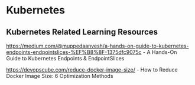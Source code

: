 # Kubernetes
Kubernetes Related Learning Resources 
--------------------------------------

https://medium.com/@muppedaanvesh/a-hands-on-guide-to-kubernetes-endpoints-endpointslices-%EF%B8%8F-1375dfc9075c  - A Hands-On Guide to Kubernetes Endpoints & EndpointSlices 

https://devopscube.com/reduce-docker-image-size/ - How to Reduce Docker Image Size: 6 Optimization Methods
